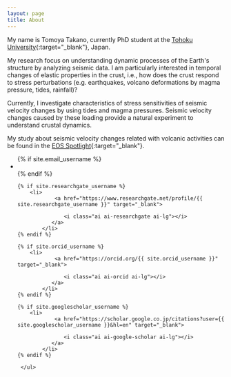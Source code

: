 ```yaml
---
layout: page
title: About
---
```

My name is Tomoya Takano, currently PhD student at the [Tohoku University](http://www.zisin.geophys.tohoku.ac.jp/){:target="_blank"}, Japan.

My research focus on understanding dynamic processes of the Earth's structure by analyzing seismic data. I am particularly interested in temporal changes of elastic properties in the crust, i.e., how does the crust respond to stress perturbations (e.g. earthquakes, volcano deformations by magma pressure, tides, rainfall)?

Currently, I investigate characteristics of stress sensitivities of seismic velocity changes by using tides and magma pressures. Seismic velocity changes caused by these loading provide a natural experiment to understand crustal dynamics. 

My study about seismic velocity changes related with volcanic activities can be found in the [EOS Spotlight](https://eos.org/research-spotlights/quiet-volcanic-activity-changes-speed-of-ambient-seismic-waves){:target="_blank"}.

<div class="social-media-list-wrapper">
<ul class="social-media-list">
{% if site.email_username %}
<li>
<a href="mailto:{{ site.email_username }}">
<i class="fa fa-envelope fa-lg"></i>
</a>
</li>
{% endif %}
	
	{% if site.researchgate_username %}
  		<li>
				<a href="https://www.researchgate.net/profile/{{ site.researchgate_username }}" target="_blank">

      			   <i class="ai ai-researchgate ai-lg"></i>
			   </a>
  	        </li>
	{% endif %}

	{% if site.orcid_username %}
  		<li>
				<a href="https://orcid.org/{{ site.orcid_username }}" target="_blank">

      			   <i class="ai ai-orcid ai-lg"></i>
			   </a>
  	        </li>
	{% endif %}
	
	{% if site.googlescholar_username %}
  		<li>
				<a href="https://scholar.google.co.jp/citations?user={{ site.googlescholar_username }}&hl=en" target="_blank">

      			   <i class="ai ai-google-scholar ai-lg"></i>
			   </a>
  	        </li>
	{% endif %}
	
     </ul>
</div>